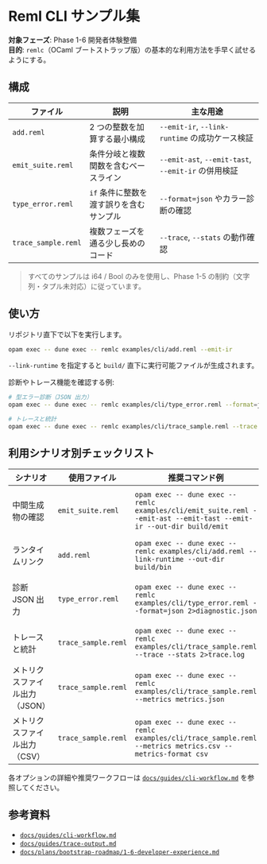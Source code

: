 # Reml CLI サンプル集

**対象フェーズ**: Phase 1-6 開発者体験整備  
**目的**: `remlc`（OCaml ブートストラップ版）の基本的な利用方法を手早く試せるようにする。

## 構成

| ファイル | 説明 | 主な用途 |
| --- | --- | --- |
| `add.reml` | 2 つの整数を加算する最小構成 | `--emit-ir`, `--link-runtime` の成功ケース検証 |
| `emit_suite.reml` | 条件分岐と複数関数を含むベースライン | `--emit-ast`, `--emit-tast`, `--emit-ir` の併用検証 |
| `type_error.reml` | `if` 条件に整数を渡す誤りを含むサンプル | `--format=json` やカラー診断の確認 |
| `trace_sample.reml` | 複数フェーズを通る少し長めのコード | `--trace`, `--stats` の動作確認 |

> すべてのサンプルは i64 / Bool のみを使用し、Phase 1-5 の制約（文字列・タプル未対応）に従っています。

## 使い方

リポジトリ直下で以下を実行します。

```bash
opam exec -- dune exec -- remlc examples/cli/add.reml --emit-ir
```

`--link-runtime` を指定すると `build/` 直下に実行可能ファイルが生成されます。

診断やトレース機能を確認する例:

```bash
# 型エラー診断（JSON 出力）
opam exec -- dune exec -- remlc examples/cli/type_error.reml --format=json

# トレースと統計
opam exec -- dune exec -- remlc examples/cli/trace_sample.reml --trace --stats
```

## 利用シナリオ別チェックリスト

| シナリオ | 使用ファイル | 推奨コマンド例 | 確認ポイント |
| --- | --- | --- | --- |
| 中間生成物の確認 | `emit_suite.reml` | `opam exec -- dune exec -- remlc examples/cli/emit_suite.reml --emit-ast --emit-tast --emit-ir --out-dir build/emit` | `build/emit` 配下にファイル拡張子ごとの成果物（`.ast` / `.tast` / `.ll`）が揃うこと |
| ランタイムリンク | `add.reml` | `opam exec -- dune exec -- remlc examples/cli/add.reml --link-runtime --out-dir build/bin` | 指定した `--out-dir` に実行ファイルが生成され、リンクが成功すること |
| 診断 JSON 出力 | `type_error.reml` | `opam exec -- dune exec -- remlc examples/cli/type_error.reml --format=json 2>diagnostic.json` | JSON 構造が [docs/guides/diagnostic-format.md](../../docs/guides/diagnostic-format.md) に準拠していること |
| トレースと統計 | `trace_sample.reml` | `opam exec -- dune exec -- remlc examples/cli/trace_sample.reml --trace --stats 2>trace.log` | `trace.log` にフェーズ計測と統計サマリが出力されること |
| メトリクスファイル出力（JSON） | `trace_sample.reml` | `opam exec -- dune exec -- remlc examples/cli/trace_sample.reml --metrics metrics.json` | `metrics.json` がスキーマ [`docs/schemas/remlc-metrics.schema.json`](../../docs/schemas/remlc-metrics.schema.json) に準拠すること |
| メトリクスファイル出力（CSV） | `trace_sample.reml` | `opam exec -- dune exec -- remlc examples/cli/trace_sample.reml --metrics metrics.csv --metrics-format csv` | `metrics.csv` にフェーズ別のタイミング情報が含まれること |

各オプションの詳細や推奨ワークフローは [`docs/guides/cli-workflow.md`](../../docs/guides/cli-workflow.md) を参照してください。

## 参考資料

- [`docs/guides/cli-workflow.md`](../../docs/guides/cli-workflow.md)
- [`docs/guides/trace-output.md`](../../docs/guides/trace-output.md)
- [`docs/plans/bootstrap-roadmap/1-6-developer-experience.md`](../../docs/plans/bootstrap-roadmap/1-6-developer-experience.md)
